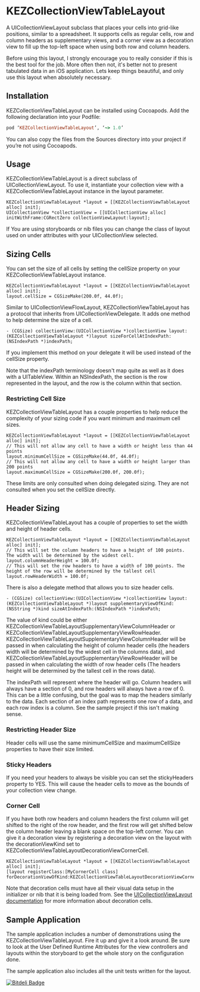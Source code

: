 # KEZCollectionViewTableLayout

A UICollectionViewLayout subclass that places your cells into grid-like positions, similar to a spreadsheet. It supports cells as regular cells, row and column headers as 
supplementary views, and a corner view as a decoration view to fill up the top-left space when using both row and column headers.

Before using this layout, I strongly encourage you to really consider if this is the best tool for the job. More often then not, it's better not to present tabulated data in 
an iOS application. Lets keep things beautiful, and only use this layout when absolutely necessary.

## Installation

KEZCollectionViewTableLayout can be installed using Cocoapods. Add the following declaration into your Podfile:

```ruby
pod ‘KEZCollectionViewTableLayout’, ‘~> 1.0’
```

You can also copy the files from the Sources directory into your project if you’re not using Cocoapods.

## Usage

KEZCollectionViewTableLayout is a direct subclass of UICollectionViewLayout. To use it, instantiate your collection view with a KEZCollectionViewTableLayout instance in the 
layout parameter.

```objc
KEZCollectionViewTableLayout *layout = [[KEZCollectionViewTableLayout alloc] init];
UICollectionView *collectionView = [[UICollectionView alloc] initWithFrame:CGRectZero collectionViewLayout:layout];
```

If You are using storyboards or nib files you can change the class of layout used on under attributes with your UICollectionView selected.

## Sizing Cells

You can set the size of all cells by setting the cellSize property on your KEZCollectionViewTableLayout instance.

```objc
KEZCollectionViewTableLayout *layout = [[KEZCollectionViewTableLayout alloc] init];
layout.cellSize = CGSizeMake(200.0f, 44.0f);
```

Similar to UICollectionViewFlowLayout, KEZCollectionViewTableLayout has a protocol that inherits from UICollectionViewDelegate. It adds one method to help determine the size of a cell.

```objc
- (CGSize) collectionView:(UICollectionView *)collectionView layout:(KEZCollectionViewTableLayout *)layout sizeForCellAtIndexPath:(NSIndexPath *)indexPath;
```

If you implement this method on your delegate it will be used instead of the cellSize property.

Note that the indexPath terminology doesn't map quite as well as it does with a UITableView. Within an NSIndexPath, the section is the row represented in the layout, 
and the row is the column within that section.

### Restricting Cell Size

KEZCollectionViewTableLayout has a couple properties to help reduce the complexity of your sizing code if you want minimum and maximum cell sizes. 

```objc
KEZCollectionViewTableLayout *layout = [[KEZCollectionViewTableLayout alloc] init];
// This will not allow any cell to have a width or height less than 44 points
layout.minimumCellSize = CGSizeMake(44.0f, 44.0f);
// This will not allow any cell to have a width or height larger than 200 points
layout.maximumCellSize = CGSizeMake(200.0f, 200.0f);
```

These limits are only consulted when doing delegated sizing. They are not consulted when you set the cellSize directly.

## Header Sizing

KEZCollectionViewTableLayout has a couple of properties to set the width and height of header cells.

```objc
KEZCollectionViewTableLayout *layout = [[KEZCollectionViewTableLayout alloc] init];
// This will set the column headers to have a height of 100 points. The width will be determined by the widest cell.
layout.columnHeaderHeight = 100.0f;
// This will set the row headers to have a width of 100 points. The height of the row will be determined by the tallest cell
layout.rowHeaderWidth = 100.0f;
```

There is also a delegate method that allows you to size header cells.

```objc
- (CGSize) collectionView:(UICollectionView *)collectionView layout:(KEZCollectionViewTableLayout *)layout supplementaryViewOfKind:(NSString *)kind sizeAtIndexPath:(NSIndexPath *)indexPath;
```

The value of kind could be either KEZCollectionViewTableLayoutSupplementaryViewColumnHeader or KEZCollectionViewTableLayoutSupplementaryViewRowHeader. 
KEZCollectionViewTableLayoutSupplementaryViewColumnHeader will be passed in when calculating the height of column header cells (the headers width will be determined by the 
widest cell in the columns data), and KEZCollectionViewTableLayoutSupplementaryViewRowHeader will be passed in when calculating the width of row header 
cells (The headers height will be determined by the tallest cell in the rows data). 

The indexPath will represent where the header will go. Column headers will always have a section of 0, and row headers will always have a row of 0. This can be a 
little confusing, but the goal was to map the headers similarly to the data. Each section of an index path represents one row of a data, and each row 
index is a column. See the sample project if this isn't making sense.

### Restricting Header Size

Header cells will use the same minimumCellSize and maximumCellSize properties to have their size limited. 

### Sticky Headers

If you need your headers to always be visible you can set the stickyHeaders property to YES. This will cause the header cells to move as the bounds of your collection view change.

### Corner Cell

If you have both row headers and column headers the first column will get shifted to the right of the row header, and the first row will get shifted below the column header leaving
a blank space on the top-left corner. You can give it a decoration view by registering a decoration view on the layout with the decorationViewKind set to 
KEZCollectionViewTableLayoutDecorationViewCornerCell.

```objc
KEZCollectionViewTableLayout *layout = [[KEZCollectionViewTableLayout alloc] init];
[layout registerClass:[MyCornerCell class] forDecorationViewOfKind:KEZCollectionViewTableLayoutDecorationViewCornerCell];
```

Note that decoration cells must have all their visual data setup in the initializer or nib that it is being loaded from. See the [UICollectionViewLayout documentation](https://developer.apple.com/library/ios/documentation/uikit/reference/UICollectionViewLayout_class/Reference/Reference.html#//apple_ref/occ/instm/UICollectionViewLayout/registerClass:forDecorationViewOfKind:) for more information about decoration cells.

## Sample Application

The sample application includes a number of demonstrations using the KEZCollectionViewTableLayout. Fire it up and give it a look around. Be sure to look at the User Defined
Runtime Attributes for the view controllers and layouts within the storyboard to get the whole story on the configuration done.

The sample application also includes all the unit tests written for the layout.



[![Bitdeli Badge](https://d2weczhvl823v0.cloudfront.net/ketzusaka/kezcollectionviewtablelayout/trend.png)](https://bitdeli.com/free "Bitdeli Badge")


